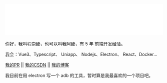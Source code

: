 <img src="./hi.svg" width="880" height="100">

你好，我叫程崇臻，也可以叫我阿臻，有 5 年 前端开发经验。

我会：Vue3、Typescript、 Uniapp、 Nodejs、Electron、 React、Docker...

[我的PR](https://github.com/pulls?q=is:pr+author:https://github.com/pulls?q=is:pr+author:chengazhen+-user:chengazhen) || [我的CSDN](https://blog.csdn.net/weixin_43191327) || [我的博客](https://blog.chengazhen.me)

我目前在用 electron 写一个 adb 的工具，暂时算是我最喜欢的一个项目吧。
